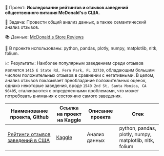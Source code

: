 📑 Проект: **Исследование рейтингов и отзывов заведений общественного питания McDonald's в США.**

📌 Задача: Провести общий анализ данных, а также семантический анализ отзывов. 

📚 Данные: [McDonald's Store Reviews](https://www.kaggle.com/datasets/nelgiriyewithana/mcdonalds-store-reviews)

🔧 В проекте использованы: python, pandas, plotly, numpy, matplotlib, nltk, folium.

📈 Результаты: Наиболее популярным заведением среди отзывов является ``1415 E State Rd, Fern Park, FL 32730``, обладающим большим числом положительных отзывов в сравнении с негативными. В целом, анализ отзывов показывает преобладание положительных оценок, однако некоторые заведения, вроде ``1540 2nd St, Santa Monica, CA 90405``, сталкиваются с определенными проблемами, что может потребовать внимания к состоянию самого заведения.

| Наименование проекта, Github        | Ссылка на проект на Kaggle                                                                       | Описание проекта                                                                                                                                    | Стек                                                         |
| ----------------------------------- |--------------------------------------------------------------------------------------------------| ----------------------------------------------------------------------------------------------------------------------------------------------------| ------------------------------------------------------------ |
| [Рейтинги отзывов заведений в США](https://github.com/warmduck/pet-project/blob/main/McDonald's%20review/McDonald's%20Store%20Reviews%20rus.ipynb) | [Kaggle](https://www.kaggle.com/code/warmduck/mcdonalds-review-tableau-nltk)                                                 | Анализ данных                                                                             | python, pandas, plotly, numpy, matplotlib, nltk, folium   |

